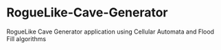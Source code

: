 # RogueLike-Cave-Generator
RogueLike Cave Generator application using Cellular Automata and Flood Fill algorithms

